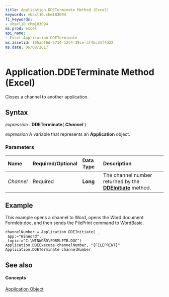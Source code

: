 ```yaml
---
title: Application.DDETerminate Method (Excel)
keywords: vbaxl10.chm183094
f1_keywords:
- vbaxl10.chm183094
ms.prod: excel
api_name:
- Excel.Application.DDETerminate
ms.assetid: f05adf6d-5714-12c4-39ce-af4bc31f4d32
ms.date: 06/08/2017
---
```



# Application.DDETerminate Method (Excel)

Closes a channel to another application.


## Syntax

 _expression_ . **DDETerminate**( **_Channel_** )

 _expression_ A variable that represents an **Application** object.


### Parameters



|**Name**|**Required/Optional**|**Data Type**|**Description**|
|:-----|:-----|:-----|:-----|
| _Channel_|Required| **Long**|The channel number returned by the  **[DDEInitiate](Excel.Application.DDEInitiate.md)** method.|

## Example

This example opens a channel to Word, opens the Word document Formletr.doc, and then sends the FilePrint command to WordBasic.


```
channelNumber = Application.DDEInitiate( _ 
 app:="WinWord", _ 
 topic:="C:\WINWORD\FORMLETR.DOC") 
Application.DDEExecute channelNumber, "[FILEPRINT]" 
Application.DDETerminate channelNumber
```


## See also


#### Concepts


[Application Object](Excel.Application(objec).md)

